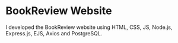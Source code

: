 # BookReview Website
I developed the BookReview website using HTML, CSS, JS, Node.js, Express.js, EJS, Axios and PostgreSQL. <br>